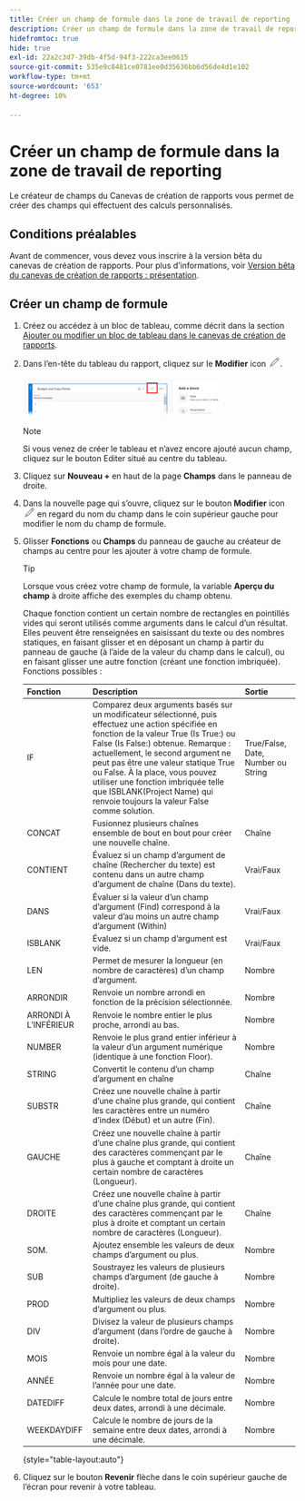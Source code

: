 ```yaml
---
title: Créer un champ de formule dans la zone de travail de reporting
description: Créer un champ de formule dans la zone de travail de reporting
hidefromtoc: true
hide: true
exl-id: 22a2c3d7-39db-4f5d-94f3-222ca3ee0615
source-git-commit: 535e9c8481ce0781ee0d35636bb6d56de4d1e102
workflow-type: tm+mt
source-wordcount: '653'
ht-degree: 10%

---
```


# Créer un champ de formule dans la zone de travail de reporting

Le créateur de champs du Canevas de création de rapports vous permet de créer des champs qui effectuent des calculs personnalisés.

## Conditions préalables

Avant de commencer, vous devez vous inscrire à la version bêta du canevas de création de rapports. Pour plus d’informations, voir [Version bêta du canevas de création de rapports : présentation](/help/quicksilver/product-announcements/betas/canvas-dashboards-beta/reporting-canvas-beta-overview.md).

## Créer un champ de formule

1. Créez ou accédez à un bloc de tableau, comme décrit dans la section [Ajouter ou modifier un bloc de tableau dans le canevas de création de rapports](../../../reports-and-dashboards/reporting-canvas/table-blocks/add-or-edit-report-table.md).
1. Dans l’en-tête du tableau du rapport, cliquez sur le **Modifier** icon ![](assets/edit-icon.png).

   ![](assets/edit-icon-table-header-350x71.png)

   >[!NOTE]
   >
   >Si vous venez de créer le tableau et n’avez encore ajouté aucun champ, cliquez sur le bouton Editer situé au centre du tableau.

1. Cliquez sur **Nouveau +** en haut de la page **Champs** dans le panneau de droite.
1. Dans la nouvelle page qui s’ouvre, cliquez sur le bouton **Modifier** icon ![](assets/edit-icon.png) en regard du nom du champ dans le coin supérieur gauche pour modifier le nom du champ de formule.
1. Glisser **Fonctions** ou **Champs** du panneau de gauche au créateur de champs au centre pour les ajouter à votre champ de formule.


   >[!TIP]
   >
   >Lorsque vous créez votre champ de formule, la variable **Aperçu du champ** à droite affiche des exemples du champ obtenu.

   Chaque fonction contient un certain nombre de rectangles en pointillés vides qui seront utilisés comme arguments dans le calcul d’un résultat. Elles peuvent être renseignées en saisissant du texte ou des nombres statiques, en faisant glisser et en déposant un champ à partir du panneau de gauche (à l’aide de la valeur du champ dans le calcul), ou en faisant glisser une autre fonction (créant une fonction imbriquée). Fonctions possibles :

   | Fonction | Description | Sortie |
   |---|---|---|
   | IF | Comparez deux arguments basés sur un modificateur sélectionné, puis effectuez une action spécifiée en fonction de la valeur True (Is True:) ou False (Is False:) obtenue. Remarque : actuellement, le second argument ne peut pas être une valeur statique True ou False. À la place, vous pouvez utiliser une fonction imbriquée telle que ISBLANK(Project Name) qui renvoie toujours la valeur False comme solution. | True/False, Date, Number ou String |
   | CONCAT | Fusionnez plusieurs chaînes ensemble de bout en bout pour créer une nouvelle chaîne. | Chaîne |
   | CONTIENT | Évaluez si un champ d’argument de chaîne (Rechercher du texte) est contenu dans un autre champ d’argument de chaîne (Dans du texte). | Vrai/Faux |
   | DANS | Évaluer si la valeur d’un champ d’argument (Find) correspond à la valeur d’au moins un autre champ d’argument (Within) | Vrai/Faux |
   | ISBLANK | Évaluez si un champ d’argument est vide. | Vrai/Faux |
   | LEN | Permet de mesurer la longueur (en nombre de caractères) d’un champ d’argument. | Nombre |
   | ARRONDIR | Renvoie un nombre arrondi en fonction de la précision sélectionnée. | Nombre |
   | ARRONDI À L’INFÉRIEUR | Renvoie le nombre entier le plus proche, arrondi au bas. | Nombre |
   | NUMBER | Renvoie le plus grand entier inférieur à la valeur d’un argument numérique (identique à une fonction Floor). | Nombre |
   | STRING | Convertit le contenu d’un champ d’argument en chaîne | Chaîne |
   | SUBSTR | Créez une nouvelle chaîne à partir d’une chaîne plus grande, qui contient les caractères entre un numéro d’index (Début) et un autre (Fin). | Chaîne |
   | GAUCHE | Créez une nouvelle chaîne à partir d’une chaîne plus grande, qui contient des caractères commençant par le plus à gauche et comptant à droite un certain nombre de caractères (Longueur). | Chaîne |
   | DROITE | Créez une nouvelle chaîne à partir d’une chaîne plus grande, qui contient des caractères commençant par le plus à droite et comptant un certain nombre de caractères (Longueur). | Chaîne |
   | SOM. | Ajoutez ensemble les valeurs de deux champs d’argument ou plus. | Nombre |
   | SUB | Soustrayez les valeurs de plusieurs champs d’argument (de gauche à droite). | Nombre |
   | PROD | Multipliez les valeurs de deux champs d’argument ou plus. | Nombre |
   | DIV | Divisez la valeur de plusieurs champs d’argument (dans l’ordre de gauche à droite). | Nombre |
   | MOIS | Renvoie un nombre égal à la valeur du mois pour une date. | Nombre |
   | ANNÉE | Renvoie un nombre égal à la valeur de l’année pour une date. | Nombre |
   | DATEDIFF | Calcule le nombre total de jours entre deux dates, arrondi à une décimale. | Nombre |
   | WEEKDAYDIFF | Calcule le nombre de jours de la semaine entre deux dates, arrondi à une décimale. | Nombre |

   {style="table-layout:auto"}

1. Cliquez sur le bouton **Revenir** flèche dans le coin supérieur gauche de l’écran pour revenir à votre tableau.
